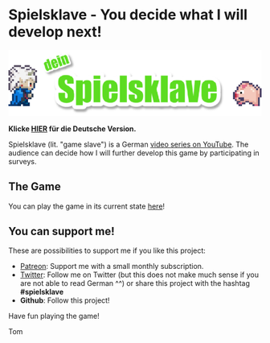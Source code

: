# Spielsklave - You decide what I will develop next!

![Logo](img/md_logo.png)

**Klicke [HIER](README.md) für die Deutsche Version.**

Spielsklave (lit. "game slave") is a German [video series on YouTube](https://www.youtube.com/playlist?list=PL1td_Fr5vMGNqmdJOfnxDPKo_nO87Rs47).
The audience can decide how I will further develop this game by participating in surveys.

## The Game

You can play the game in its current state [here](https://letsgamedev.github.io/spielsklave/)!

## You can support me!
These are possibilities to support me if you like this project:


- [Patreon](https://www.patreon.com/letsgamedev): Support me with a small monthly subscription.  
- [Twitter](https://twitter.com/letsgamedev): Follow me on Twitter (but this does not make much sense if you are not able to read German ^^) or share this project with the hashtag **#spielsklave**  
- **Github**: Follow this project!  


Have fun playing the game!

Tom
